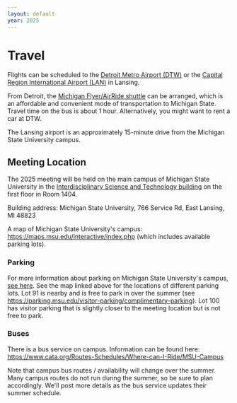 ```yaml
---
layout: default
year: 2025
---
```


# Travel

Flights can be scheduled to the [Detroit Metro Airport (DTW)](https://www.metroairport.com/) or the [Capital Region International Airport (LAN)](https://www.flylansing.com/) in Lansing.

From Detroit, the [Michigan Flyer/AirRide shuttle](https://www.michiganflyer.com/) can be arranged, which is an affordable and convenient mode of transportation to Michigan State. Travel time on the bus is about 1 hour. Alternatively, you might want to rent a car at DTW.

The Lansing airport is an approximately 15-minute drive from the Michigan State University campus.

## Meeting Location

The 2025 meeting will be held on the main campus of Michigan State University in the [Interdisciplinary Science and Technology building](https://maps.app.goo.gl/gCQAdK981z6yGJwa6) on the first floor in Room 1404.

Building address: Michigan State University, 766 Service Rd, East Lansing, MI 48823

A map of Michigan State University's campus: <https://maps.msu.edu/interactive/index.php> (which includes available parking lots).

### Parking

For more information about parking on Michigan State University's campus, [see here](https://parking.msu.edu/visitor-parking/).
See the map linked above for the locations of different parking lots.
Lot 91 is nearby and is free to park in over the summer (see <https://parking.msu.edu/visitor-parking/complimentary-parking>).
Lot 100 has visitor parking that is slightly closer to the meeting location but is not free to park.

### Buses

There is a bus service on campus.
Information can be found here: <https://www.cata.org/Routes-Schedules/Where-can-I-Ride/MSU-Campus>

Note that campus bus routes / availability will change over the summer.
Many campus routes do not run during the summer, so be sure to plan accordingly.
We'll post more details as the bus service updates their summer schedule.